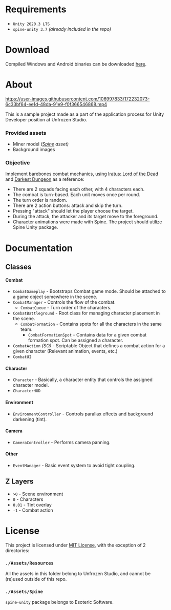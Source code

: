 # Requirements

- `Unity 2020.3 LTS`
- `spine-unity 3.7` *(already included in the repo)*

# Download

Compiled Windows and Android binaries can be downloaded [here](https://github.com/maxim-russ/UnfrozenDemo/releases).

# About

https://user-images.githubusercontent.com/106997833/172232073-6c33bf64-ee1d-48da-91e9-f0f366546868.mp4

This is a sample project made as a part of the application process for Unity Developer position at Unfrozen Studio.

### Provided assets

  - Miner model *([Spine](http://esotericsoftware.com/) asset)*
  - Background images

### Objective

Implement barebones combat mechanics, using [Iratus: Lord of the Dead](https://store.steampowered.com/app/807120/Iratus_Lord_of_the_Dead/) and [Darkest Dungeon](https://store.steampowered.com/app/262060/Darkest_Dungeon/) as a reference:

  - There are 2 squads facing each other, with 4 characters each.
  - The combat is turn-based. Each unit moves once per round.
  - The turn order is random.
  - There are 2 action buttons: attack and skip the turn.
  - Pressing "attack" should let the player choose the target.
  - During the attack, the attacker and its target move to the foreground.
  - Character animations were made with Spine. The project should utilize Spine Unity package.

# Documentation

## Classes

#### Combat

  - `CombatGameplay` - Bootstraps Combat game mode. Should be attached to a game object somewhere in the scene.
  - `CombatManager` - Controls the flow of the combat.
    - `CombatQueue` - Turn order of the characters.
  - `CombatBattleground` - Root class for managing character placement in the scene.
    - `CombatFormation` - Contains spots for all the characters in the same team.
      - `CombatFormationSpot` - Contains data for a given combat formation spot. Can be assigned a character.
  - `CombatAction` *(SO)* - Scriptable Object that defines a combat action for a given character (Relevant animation, events, etc.)
  - `CombatUI`

#### Character

  - `Character` - Basically, a character entity that controls the assigned character model.
  - `CharacterHUD`

#### Environment

  - `EnvironmentController` - Controls parallax effects and background darkening (tint).

#### Camera

  - `CameraController` - Performs camera panning.

#### Other

  - `EventManager` - Basic event system to avoid tight coupling.

## Z Layers

  - `>0` - Scene environment
  - `0` - Characters
  - `0.01` - Tint overlay
  - `-1` - Combat action

# License

This project is licensed under [MIT License](http://opensource.org/licenses/MIT), with the exception of 2 directories:

### `./Assets/Resources`

All the assets in this folder belong to Unfrozen Studio, and cannot be (re)used outside of this repo.

### `./Assets/Spine`

`spine-unity` package belongs to Esoteric Software.

